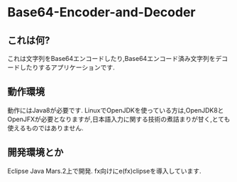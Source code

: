 # Base64-Encoder-and-Decoder

## これは何?
これは文字列をBase64エンコードしたり,Base64エンコード済み文字列をデコードしたりするアプリケーションです.

## 動作環境
動作にはJava8が必要です.
LinuxでOpenJDKを使っている方は,OpenJDK8とOpenJFXが必要となりますが,日本語入力に関する技術の煮詰まりが甘く,とても使えるものではありません.

## 開発環境とか
Eclipse Java Mars.2上で開発.
fx向けにe(fx)clipseを導入しています.
